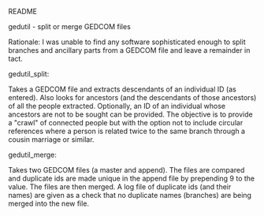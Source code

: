 README

gedutil - split or merge GEDCOM files

Rationale: I was unable to find any software sophisticated enough to split branches and ancillary parts from a GEDCOM file and leave
a remainder in tact.

gedutil_split:

Takes a GEDCOM file and extracts descendants of an individual ID (as entered). Also looks for ancestors (and the descendants of those ancestors)
of all the people extracted. Optionally, an ID of an individual whose ancestors are not to be sought can be provided. The objective is to provide
a "crawl" of connected people but with the option not to include circular references where a person is related twice to the same branch through 
a cousin marriage or similar.

gedutil_merge:

Takes two GEDCOM files (a master and append). The files are compared and duplicate ids are made unique in the append file by prepending 9 to the 
value. The files are then merged. A log file of duplicate ids (and their names) are given as a check that no duplicate names (branches) are being
merged into the new file.

 



